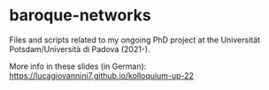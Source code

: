 # baroque-networks

Files and scripts related to my ongoing PhD project at the Universität Potsdam/Università di Padova (2021-).

More info in these slides (in German): https://lucagiovannini7.github.io/kolloquium-up-22
